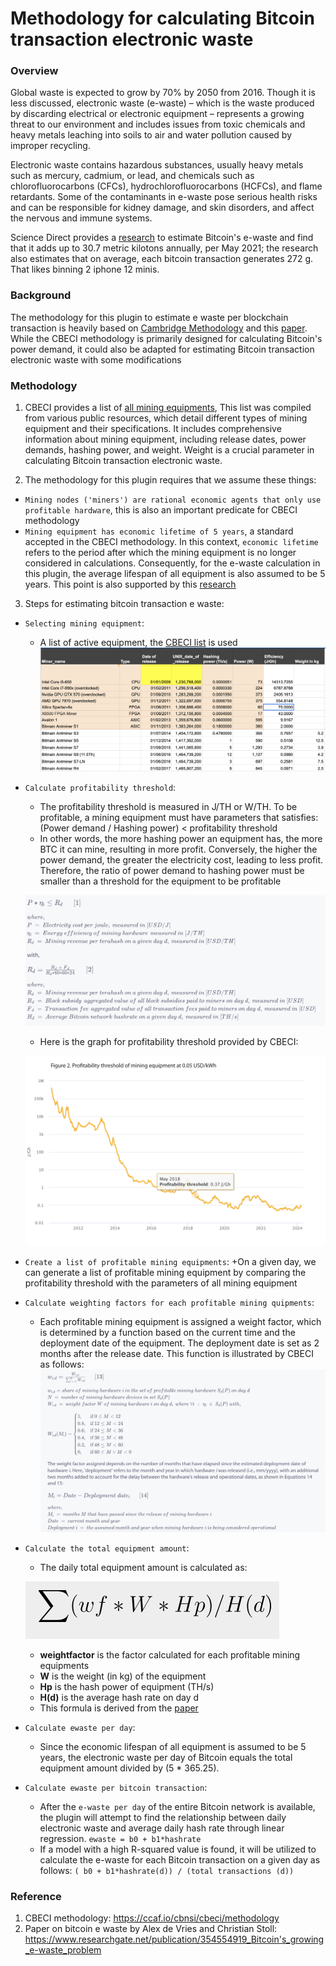 # Methodology for calculating Bitcoin transaction electronic waste

### Overview

Global waste is expected to grow by 70% by 2050 from 2016.
Though it is less discussed, electronic waste (e-waste) – which is
the waste produced by discarding electrical or electronic equipment – represents
a growing threat to our environment and includes issues from toxic
chemicals and heavy metals leaching into soils to air and water pollution caused by improper recycling.

Electronic waste contains hazardous substances,
usually heavy metals such as mercury, cadmium, or lead,
and chemicals such as chlorofluorocarbons (CFCs),
hydrochlorofluorocarbons (HCFCs), and flame retardants. Some of the contaminants in e-waste pose serious
health risks and can be responsible for kidney damage, and skin disorders, and affect the nervous and immune systems.

Science Direct provides a [research](https://www.sciencedirect.com/science/article/abs/pii/S0921344921005103)
to estimate Bitcoin's e-waste and find that it adds up to 30.7 metric kilotons annually, per May 2021; the research
also estimates that on average, each bitcoin transaction generates 272 g. That likes binning
2 iphone 12 minis.

### Background

The methodology for this plugin to estimate e waste per blockchain transaction
is heavily based on [Cambridge Methodology](https://ccaf.io/cbnsi/cbeci/methodology) and this
[paper](https://www.researchgate.net/publication/354554919_Bitcoin's_growing_e-waste_problem).
While the CBECI methodology is primarily designed for calculating Bitcoin's power demand, it could also be adapted for
estimating Bitcoin transaction electronic waste with some modifications

### Methodology

1. CBECI provides a list of [all mining equipments](http://sha256.cbeci.org/),
   This list was compiled from various public resources, which detail different types of mining equipment and their
   specifications. It includes comprehensive information about mining equipment, including release dates, power demands,
   hashing power, and weight. Weight is a crucial parameter in calculating Bitcoin transaction electronic waste.

2. The methodology for this plugin requires that we assume these things:

- `Mining nodes ('miners') are rational economic agents that only use profitable hardware`, this is also
  an important predicate for CBECI methodology
- `Mining equipment has economic lifetime of 5 years`, a standard accepted in the CBECI methodology.
  In this context, `economic lifetime` refers to the period after which the mining equipment is no longer considered in
  calculations. Consequently, for the e-waste calculation in this plugin, the average lifespan of all equipment is also
  assumed to be 5 years.
  This point is also supported by this [research](https://www.sciencedirect.com/science/article/pii/S2096720923000441?via%3Dihub#fn0160)

3. Steps for estimating bitcoin transaction e waste:

- `Selecting mining equipment`:
  + A list of active equipment, the [CBECI list](http://sha256.cbeci.org/) is used
    ![Equipment list](img/ewaste_equipment_list.png)

- `Calculate profitability threshold`:
  + The profitability threshold is measured in J/TH or W/TH. To be profitable, a mining equipment must have parameters
    that satisfies:
    (Power demand / Hashing power) < profitability threshold
  + In other words, the more hashing power an equipment has, the more BTC it can mine, resulting in more profit.
    Conversely, the higher the power demand, the greater the electricity cost, leading to less profit. Therefore, the
    ratio of power demand to hashing power must be smaller than a threshold for the equipment to be profitable

  ![Profitability threshold](img/ewaste_profitability_threshold.png)

  + Here is the graph for profitability threshold provided by CBECI:

  ![Profitability chart](img/ewaste_profitability_chart.png)

- `Create a list of profitable mining equipments`:
  +On a given day, we can generate a list of profitable mining equipment by comparing the profitability threshold with
  the parameters of all mining equipment
- `Calculate weighting factors for each profitable mining quipments`:
  + Each profitable mining equipment is assigned a weight factor, which is determined by a function based on the current
    time and the deployment date of the equipment. The deployment date is set as 2 months after the release
    date. This function is illustrated by CBECI as follows:
    ![Weighting factor](img/ewaste_weighting_factor.png)

- `Calculate the total equipment amount`:
  + The daily total equipment amount is calculated as:

  ![Total equipment amount](img/ewaste_total_equipment_amount.png)

  + **weightfactor** is the factor calculated for each profitable mining equipments
  + **W** is the weight (in kg) of the equipment
  + **Hp** is the hash power of equipment (TH/s)
  + **H(d)** is the average hash rate on day d
  + This formula is derived from
    the [paper](https://www.researchgate.net/publication/354554919_Bitcoin's_growing_e-waste_problem)

- `Calculate ewaste per day`:
  + Since the economic lifespan of all equipment is assumed to be 5 years, the electronic waste per day of Bitcoin
    equals the total equipment amount divided by (5 * 365.25).

- `Calculate ewaste per bitcoin transaction`:
  + After the `e-waste per day` of the entire Bitcoin network is available, the plugin will attempt to find the
    relationship between daily electronic waste and average daily hash rate through linear regression.
    `ewaste = b0 + b1*hashrate`
  + If a model with a high R-squared value is found, it will be utilized to calculate the e-waste for each Bitcoin
    transaction on a given day as follows: `( b0 + b1*hashrate(d)) / (total transactions (d))`

### Reference
1. CBECI methodology: https://ccaf.io/cbnsi/cbeci/methodology
2. Paper on bitcoin e waste by Alex de Vries and Christian Stoll: https://www.researchgate.net/publication/354554919_Bitcoin's_growing_e-waste_problem
















